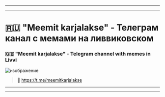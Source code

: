 ***
***

# 🇷🇺 "Meemit karjalakse" - Телеграм канал с мемами на ливвиковском
### 🇬🇧 "Meemit karjalakse" - Telegram channel with memes in Livvi

![изображение](https://github.com/JustARyo/UralicsOfRussia/assets/31369233/aa2252a7-b8f8-4f17-b371-9f7babbd5ad6)

> 🔗 https://t.me/meemitkarjalakse

***
***
